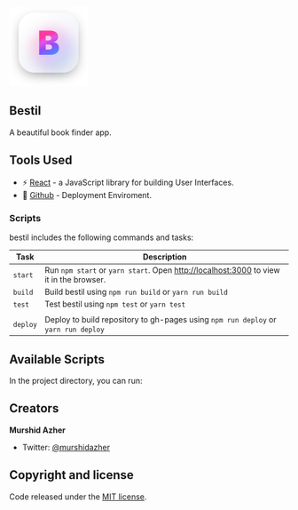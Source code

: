 
![bestil](https://github.com/murshidazher/bestil/blob/master/src/img/logo.png)


## Bestil
A beautiful book finder app.

## Tools Used
* :zap: [React](https://reactjs.org/) - a JavaScript library for building User Interfaces.
* :rocket: [Github](https://pages.github.com/) - Deployment Enviroment.


### Scripts

bestil includes the following commands and tasks:

| Task             | Description                                                                                                                                     |
| ---------------- | ----------------------------------------------------------------------------------------------------------------------------------------------- |
| `start`          | Run `npm start` or `yarn start`. Open [http://localhost:3000](http://localhost:3000) to view it in the browser.                                                                                                                             |
| `build`          | Build bestil using `npm run build` or `yarn run build`                                                                                                 |
| `test`   |  Test bestil using `npm test` or `yarn test`                               |
                                   |
| `deploy` | Deploy to build repository to gh-pages using `npm run deploy` or `yarn run deploy` |


## Available Scripts

In the project directory, you can run:

## Creators

**Murshid Azher**

- Twitter: [@murshidazher](https://github.com/murshidazher)

## Copyright and license

Code released under the [MIT license](https://github.com/turretcss/turretcss/blob/master/LICENSE).



